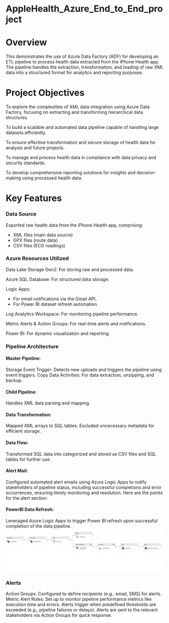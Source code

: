 # AppleHealth_Azure_End_to_End_project

# Overview

This demonstrates the use of Azure Data Factory (ADF) for developing an ETL pipeline to process health data extracted from the iPhone Health app. The pipeline handles the extraction, transformation, and loading of raw XML data into a structured format for analytics and reporting purposes.

# Project Objectives

To explore the complexities of XML data integration using Azure Data Factory, focusing on extracting and transforming hierarchical data structures.

To build a scalable and automated data pipeline capable of handling large datasets efficiently.

To ensure effective transformation and secure storage of health data for analysis and future projects.

To manage and process health data in compliance with data privacy and security standards.

To develop comprehensive reporting solutions for insights and decision-making using processed health data.

# Key Features
### Data Source

Exported raw health data from the iPhone Health app, comprising:
- XML files (main data source)
- GPX files (route data)
- CSV files (ECG readings)

### Azure Resources Utilized

Data Lake Storage Gen2: For storing raw and processed data.

Azure SQL Database:     For structured data storage.

Logic Apps:  
- For email notifications via the Gmail API.
- For Power BI dataset refresh automation.

Log Analytics Workspace: For monitoring pipeline performance.

Metric Alerts & Action Groups: For real-time alerts and notifications.

Power BI: For dynamic visualization and reporting. 

### Pipeline Architecture

#### Master Pipeline:
Storage Event Trigger: Detects new uploads and triggers the pipeline using event triggers.
Copy Data Activities: For data extraction, unzipping, and backup.

#### Child Pipeline: 
Handles XML data parsing and mapping.

#### Data Transformation:
Mapped XML arrays to SQL tables. Excluded unnecessary metadata for efficient storage.

#### Data Flow:
Transformed SQL data into categorized and stored as CSV files and SQL tables for further use.

#### Alert Mail:
Configured automated alert emails using Azure Logic Apps to notify stakeholders of pipeline status, including successful completions and error occurrences, ensuring timely monitoring and resolution.
Here are the points for the alert section:

#### PowerBI Data Refresh:
Leveraged Azure Logic Apps to trigger Power BI refresh upon successful completion of the data pipeline.
![image alt](https://github.com/kantaharshitha/AppleHealth_Azure_End_to_End_project/blob/23875dbe36771838f385d2e6cbbf58c17dde0ded/4.%20TRANSFORMATION/Master_Pipeline.png)

### Alerts

Action Groups: Configured to define recipients (e.g., email, SMS) for alerts.
Metric Alert Rules: Set up to monitor pipeline performance metrics like execution time and errors.
Alerts trigger when predefined thresholds are exceeded (e.g., pipeline failures or delays).
Alerts are sent to the relevant stakeholders via Action Groups for quick response.

